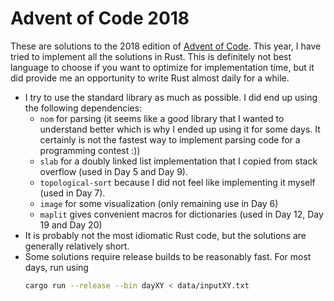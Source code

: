 # Advent of Code 2018

These are solutions to the 2018 edition of [Advent of Code](https://adventofcode.com). This year, I have tried to implement all the solutions in Rust. This is definitely not best language to choose if you want to optimize for implementation time, but it did provide me an opportunity to write Rust almost daily for a while.

- I try to use the standard library as much as possible. I did end up using the following dependencies:
  - `nom` for parsing (it seems like a good library that I wanted to understand better which is why I ended up using it for some days. It certainly is not the fastest way to implement parsing code for a programming contest :))
  - `slab` for a doubly linked list implementation that I copied from stack overflow (used in Day 5 and Day 9).
  - `topological-sort` because I did not feel like implementing it myself (used in Day 7).
  - `image` for some visualization (only remaining use in Day 6)
  - `maplit` gives convenient macros for dictionaries (used in Day 12, Day 19 and Day 20)
- It is probably not the most idiomatic Rust code, but the solutions are generally relatively short.
- Some solutions require release builds to be reasonably fast. For most days, run using
  ```bash
  cargo run --release --bin dayXY < data/inputXY.txt
  ```
